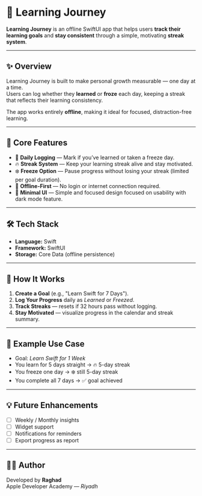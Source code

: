 # 📘 Learning Journey

**Learning Journey** is an offline SwiftUI app that helps users **track their learning goals** and **stay consistent** through a simple, motivating **streak system**.

---

## ✨ Overview

Learning Journey is built to make personal growth measurable — one day at a time.  
Users can log whether they **learned** or **froze** each day, keeping a streak that reflects their learning consistency.

The app works entirely **offline**, making it ideal for focused, distraction-free learning.

---

## 🧠 Core Features

- 📅 **Daily Logging** — Mark if you’ve learned or taken a freeze day.  
- 🔥 **Streak System** — Keep your learning streak alive and stay motivated.  
- ❄️ **Freeze Option** — Pause progress without losing your streak (limited per goal duration).  
- 🌙 **Offline-First** — No login or internet connection required.  
- 🎨 **Minimal UI** — Simple and focused design focused on usability with dark mode feature.

---

## 🛠️ Tech Stack

- **Language:** Swift  
- **Framework:** SwiftUI  
- **Storage:** Core Data (offline persistence)  

---

## 🚀 How It Works

1. **Create a Goal** (e.g., "Learn Swift for 7 Days").  
2. **Log Your Progress** daily as *Learned* or *Freezed*.  
3. **Track Streaks** — resets if 32 hours pass without logging.  
4. **Stay Motivated** — visualize progress in the calendar and streak summary.

---

## 🧩 Example Use Case

- Goal: *Learn Swift for 1 Week*  
- You learn for 5 days straight → 🔥 5-day streak  
- You freeze one day → ❄️ still 5-day streak  
- You complete all 7 days → ✅ goal achieved 

---

## 💡 Future Enhancements

- [ ] Weekly / Monthly insights   
- [ ] Widget support  
- [ ] Notifications for reminders  
- [ ] Export progress as report  

---

## 🧑‍💻 Author

Developed by **Raghad**  
Apple Developer Academy — *Riyadh*  
